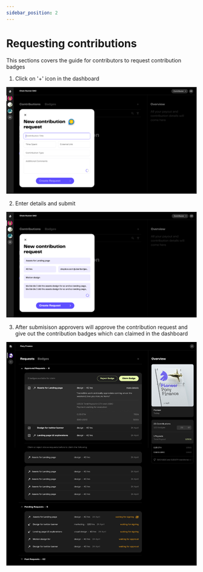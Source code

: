 ```yaml
---
sidebar_position: 2
---
```


# Requesting contributions

This sections covers the guide for contributors to request contribution badges

1. Click on '+' icon in the dashboard

![1](./img/requesting/1.png)

2. Enter details and submit

![2](./img/requesting/2.png)

3. After submisison approvers will approve the contribution request and give out the contribution badges which can claimed in the dashboard

![3](./img/requesting/3.png)
